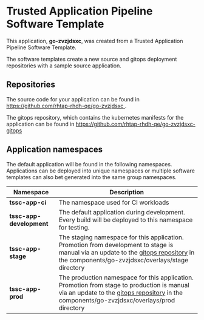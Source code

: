 # Trusted Application Pipeline Software Template

This application, **go-zvzjdsxc**, was created from a Trusted Application Pipeline Software Template.

The software templates create a new source and gitops deployment repositories with a sample source application. 

## Repositories

The source code for your application can be found in [https://github.com/rhtap-rhdh-qe/go-zvzjdsxc ](https://github.com/rhtap-rhdh-qe/go-zvzjdsxc ).
 
The gitops repository, which contains the kubernetes manifests for the application can be found in 
[https://github.com/rhtap-rhdh-qe/go-zvzjdsxc-gitops ](https://github.com/rhtap-rhdh-qe/go-zvzjdsxc-gitops ) 

## Application namespaces 

The default application will be found in the following namespaces. Applications can be deployed into unique namespaces or multiple software templates can also bet generated into the same group namespaces.  

|  Namespace   |  Description   |  
| -------- | -------- |
| **tssc-app-ci** | The namespace used for CI workloads |
| **tssc-app-development** | The default application during development. Every build will be deployed to this namespace for testing. |
| **tssc-app-stage** | The staging namespace for this application. Promotion from development to stage is manual via an update to the [gitops repository](https://github.com/rhtap-rhdh-qe/go-zvzjdsxc-gitops ) in the components/go-zvzjdsxc/overlays/stage directory |
| **tssc-app-prod** | The production namespace for this application. Promotion from stage to production is manual via an update to the [gitops repository](https://github.com/rhtap-rhdh-qe/go-zvzjdsxc-gitops ) in the components/go-zvzjdsxc/overlays/prod directory |